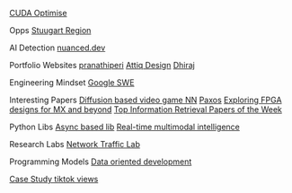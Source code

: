 [CUDA Optimise](https://siboehm.com/articles/22/CUDA-MMM)

Opps
[Stuugart Region](https://www.region-stuttgart.de/en/)

AI Detection
[nuanced.dev](https://www.nuanced.dev/)


Portfolio Websites
[pranathiperi](https://pranathiperi.com/)
[Attiq Design](https://www.attiq.design/)
[Dhiraj](https://dhiraj-udhani.vercel.app/)

Engineering Mindset
[Google SWE](https://abseil.io/resources/swe-book/html/ch02.html)



Interesting Papers
[Diffusion based video game NN](https://gamengen.github.io/)
[Paxos](https://github.com/lafengnan/ebooks-1/blob/master/Paxos%20Made%20Live.pdf)
[Exploring FPGA designs for MX and beyond](https://arxiv.org/html/2407.01475v1#S2)
[Top Information Retrieval Papers of the Week](https://recsys.substack.com/?sort=top)

Python Libs
[Async based lib](https://trio.readthedocs.io/en/stable/index.html)
[Real-time multimodal intelligence](https://cartesia.ai/)


Research Labs
[Network Traffic Lab](https://traffic.comics.unina.it/)


Programming Models 
[Data oriented development](https://www.dataorienteddesign.com/dodmain/node3.html)


[Case Study tiktok views ](https://www.shortimize.com/blog/how-wondershares-18-tiktok-accounts-achieved-117-9m-views)